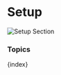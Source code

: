 <!-- add-breadcrumbs -->
# Setup

<img class="screenshot" alt="Setup Section" src="/docs/assets/img/schools/setup/setup-section.png">

### Topics

{index}